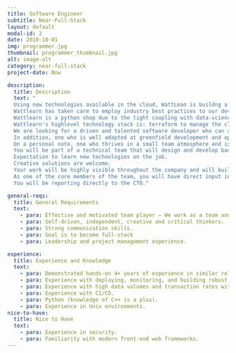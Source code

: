 ```yaml
---
title: Software Engineer
subtitle: Near-Full-Stack
layout: default
modal-id: 2
date: 2010-10-01
img: programmer.jpg
thumbnail: programmer_thumbnail.jpg
alt: image-alt
category: near-full-stack
project-date: Now

description: 
  title: Description
  text: "
  Using new technologies available in the cloud, WattLean is buildng a robust data-driven state-less AI platform, which can also be run locally.
  Wattlearn has taken care to employ industry best practices to our dev-ops, along with the appropriate ammount of development process to drive production quality code from the get-go.
  Wattlearn is a python shop due to the tight coupling with data-science, yet other bare-metal languanges will be used for enhancing speed.
  Wattlearn's highlevel technology stack is: terraform to manage the cloud, bitbucket pipelines to manage CI/CD, serverless lambdas for quick processing and containers for longer running processes.
  We are looking for a driven and talented software developer who can aid in the above mentioned stack. 
  In addition, one who is well adapted at greenfield development and optimizing code
  On a personal note, one who thrives in a small team atmosphere and is eager to contribute to building a sustainable energy future.
  You will be part of a technical team that will design and develop backend infrastructure software to communicate across all layers, database stack, cloud and log analytics of the server and network communication, and security provisions necessary to scale the company’s AI platform.
  Expectation to learn new technologies on the job.
  Creative solutions are welcome.
  Your work will be highly visible throughout the company and will build the foundation for our go-to-market product. 
  As one of the core members of the team, you will have direct input in building a roadmap to meet company milestones.
  You will be reporting directly to the CTO."

general-reqs: 
  title: General Requirements
  text:
    - para: Effective and motivated team player – We work as a team and grow as a team.  
    - para: Self-driven, independent, creative and critical thinkers.
    - para: Strong communication skills.
    - para: Goal is to become full-stack
    - para: Leadership and project management experience.

experience: 
  title: Experience and Knowledge
  text:
    - para: Demonstrated hands-on 4+ years of experience in similar roles, developing production-level backend infrastructure. Familiar with all layers of computer software development, and ability to turn a concept into a finished scalable product.
    - para: Experience with deploying, monitoring, and building robust fault tolerant architectures (familiarity with AWS cloud is a plus).
    - para: Experience with high data volumes and transaction rates with asynchronous workloads.
    - para: Experience with CI/CD.
    - para: Python (knowledge of C++ is a plus).
    - para: Experience in Unix environments.
nice-to-have: 
  title: Nice to Have
  text:
    - para: Experience in security.
    - para: Familiarity with modern front-end web frameworks.
---
```

